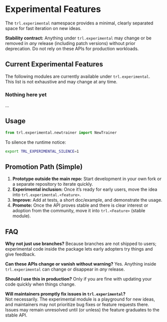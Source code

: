# Experimental Features

The `trl.experimental` namespace provides a minimal, clearly separated space for fast iteration on new ideas.

<Tip warning={true}>

**Stability contract:** Anything under `trl.experimental` may change or be removed in *any* release (including patch versions) without prior deprecation. Do not rely on these APIs for production workloads.

</Tip>

## Current Experimental Features

The following modules are currently available under `trl.experimental`.  
This list is not exhaustive and may change at any time.

### Nothing here yet

...

## Usage

```python
from trl.experimental.newtrainer import NewTrainer
```

To silence the runtime notice:

```bash
export TRL_EXPERIMENTAL_SILENCE=1
```

## Promotion Path (Simple)

1. **Prototype outside the main repo:** Start development in your own fork or a separate repository to iterate quickly.
2. **Experimental inclusion:** Once it’s ready for early users, move the idea into `trl.experimental.<feature>`.
3. **Improve:** Add at tests, a short doc/example, and demonstrate the usage.
4. **Promote:** Once the API proves stable and there is clear interest or adoption from the community, move it into `trl.<Feature>` (stable module).

## FAQ

**Why not just use branches?**
Because branches are not shipped to users; experimental code inside the package lets early adopters try things and give feedback.

**Can these APIs change or vanish without warning?**
Yes. Anything inside `trl.experimental` can change or disappear in *any* release.

**Should I use this in production?**
Only if you are fine with updating your code quickly when things change.

**Will maintainers promptly fix issues in `trl.experimental`?**  
Not necessarily. The experimental module is a playground for new ideas, and maintainers may not prioritize bug fixes or feature requests there. Issues may remain unresolved until (or unless) the feature graduates to the stable API.